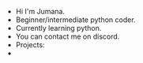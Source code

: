 - Hi I'm Jumana.
- Beginner/intermediate python coder.
- Currently learning python.
- You can contact me on discord.
- Projects:
- 

<!---
whocares868/whocares868 is a ✨ special ✨ repository because its `README.md` (this file) appears on your GitHub profile.
You can click the Preview link to take a look at your changes.
--->

